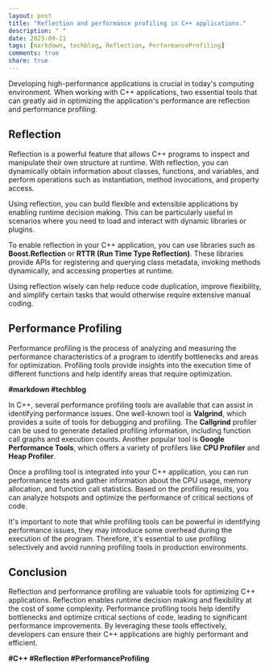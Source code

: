 ```yaml
---
layout: post
title: "Reflection and performance profiling in C++ applications."
description: " "
date: 2023-09-21
tags: [markdown, techblog, Reflection, PerformanceProfiling]
comments: true
share: true
---
```


Developing high-performance applications is crucial in today's computing environment. When working with C++ applications, two essential tools that can greatly aid in optimizing the application's performance are reflection and performance profiling.

## Reflection 
Reflection is a powerful feature that allows C++ programs to inspect and manipulate their own structure at runtime. With reflection, you can dynamically obtain information about classes, functions, and variables, and perform operations such as instantiation, method invocations, and property access.

Using reflection, you can build flexible and extensible applications by enabling runtime decision making. This can be particularly useful in scenarios where you need to load and interact with dynamic libraries or plugins.

To enable reflection in your C++ application, you can use libraries such as **Boost.Reflection** or **RTTR (Run Time Type Reflection)**. These libraries provide APIs for registering and querying class metadata, invoking methods dynamically, and accessing properties at runtime.

Using reflection wisely can help reduce code duplication, improve flexibility, and simplify certain tasks that would otherwise require extensive manual coding.

## Performance Profiling
Performance profiling is the process of analyzing and measuring the performance characteristics of a program to identify bottlenecks and areas for optimization. Profiling tools provide insights into the execution time of different functions and help identify areas that require optimization.

**#markdown #techblog**

In C++, several performance profiling tools are available that can assist in identifying performance issues. One well-known tool is **Valgrind**, which provides a suite of tools for debugging and profiling. The **Callgrind** profiler can be used to generate detailed profiling information, including function call graphs and execution counts. Another popular tool is **Google Performance Tools**, which offers a variety of profilers like **CPU Profiler** and **Heap Profiler**.

Once a profiling tool is integrated into your C++ application, you can run performance tests and gather information about the CPU usage, memory allocation, and function call statistics. Based on the profiling results, you can analyze hotspots and optimize the performance of critical sections of code.

It's important to note that while profiling tools can be powerful in identifying performance issues, they may introduce some overhead during the execution of the program. Therefore, it's essential to use profiling selectively and avoid running profiling tools in production environments.

## Conclusion
Reflection and performance profiling are valuable tools for optimizing C++ applications. Reflection enables runtime decision making and flexibility at the cost of some complexity. Performance profiling tools help identify bottlenecks and optimize critical sections of code, leading to significant performance improvements. By leveraging these tools effectively, developers can ensure their C++ applications are highly performant and efficient.

**#C++ #Reflection #PerformanceProfiling**